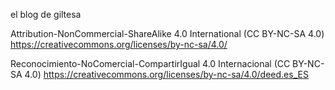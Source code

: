 
  el blog de giltesa

  Attribution-NonCommercial-ShareAlike 4.0 International (CC BY-NC-SA 4.0)
  https://creativecommons.org/licenses/by-nc-sa/4.0/

  Reconocimiento-NoComercial-CompartirIgual 4.0 Internacional (CC BY-NC-SA 4.0)
  https://creativecommons.org/licenses/by-nc-sa/4.0/deed.es_ES
